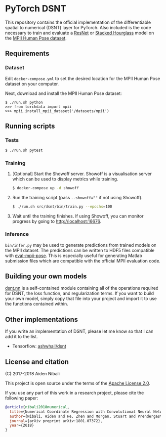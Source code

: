 # PyTorch DSNT

This repository contains the official implementation of the differentiable
spatial to numerical (DSNT) layer for PyTorch. Also included is the code
necessary to train and evaluate a
[ResNet](https://arxiv.org/abs/1512.03385) or
[Stacked Hourglass](https://arxiv.org/abs/1603.06937) model
on the [MPII Human Pose dataset](http://human-pose.mpi-inf.mpg.de/).

## Requirements

### Dataset

Edit `docker-compose.yml` to set the desired location for the MPII Human Pose
dataset on your computer.

Next, download and install the MPII Human Pose dataset:

```
$ ./run.sh python
>>> from torchdata import mpii
>>> mpii.install_mpii_dataset('/datasets/mpii')
```

## Running scripts

### Tests

```bash
$ ./run.sh pytest
```

### Training

1. [Optional] Start the Showoff server. Showoff is a visualisation server which can be used to
   display metrics while training.
   ```bash
   $ docker-compose up -d showoff
   ```
2. Run the training script (pass `--showoff=""` if not using Showoff).
   ```bash
   $ ./run.sh src/dsnt/bin/train.py --epochs=100
   ```
3. Wait until the training finishes. If using Showoff, you can monitor progress by going to
   [http://localhost:16676](http://localhost:16676).

### Inference

`bin/infer.py` may be used to generate predictions from trained models on the
MPII dataset. The predictions can be written to HDF5 files compatible with
[eval-mpii-pose](https://github.com/anibali/eval-mpii-pose). This is especially
useful for generating Matlab submission files which are compatible with the
official MPII evaluation code.

## Building your own models

[dsnt.nn](src/dsnt/nn.py) is a self-contained module containing all of the
operations required for DSNT, the loss function, and regularization
terms. If you want to build your own model, simply copy that file into
your project and import it to use the functions contained within.

## Other implementations

If you write an implementation of DSNT, please let me know so that I can add it
to the list.

* Tensorflow: [ashwhall/dsnt](https://github.com/ashwhall/dsnt)

## License and citation

(C) 2017-2018 Aiden Nibali

This project is open source under the terms of the
[Apache License 2.0](https://www.apache.org/licenses/LICENSE-2.0.html).

If you use any part of this work in a research project, please cite the following paper:

```bibtex
@article{nibali2018numerical,
  title={Numerical Coordinate Regression with Convolutional Neural Networks},
  author={Nibali, Aiden and He, Zhen and Morgan, Stuart and Prendergast, Luke},
  journal={arXiv preprint arXiv:1801.07372},
  year={2018}
}
```
